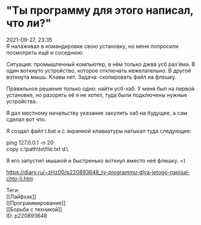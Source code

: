 "Ты программу для этого написал, что ли?"
==========================================

   
 2021-09-27, 23:35   
  Я налаживал в командировке свою установку, но меня попросили посмотреть ещё и соседнюю.   
   
 Ситуация: промышленный компьютер, в нём только джва усб раз'ёма. В один воткнуто устройство, которое отключать нежелательно. В другой воткнута мышь. Клавы нет. Задача: скопировать файл на флешку.   
   
 Правильное решение только одно: найти усб-хаб. У меня был на первой установке, но разорять её я не хотел, туда были подключены нужные устройства.   
   
 Я дал местному начальству указание закупить хаб на будущее, а сам сделал вот что.   
   
 Я создал файл t.bat и с экранной клавиатуры натыкал туда следующее:   
   
 ping 127.0.0.1 -n 20   
 copy c:\path\to\file.txt d:\   
   
 Я его запустил мышкой и быстренько воткнул вместо неё флешку. =)   
    
 <https://diary.ru/~zHz00/p220893648_ty-programmu-dlya-jetogo-napisal-chto-li.htm>   
   
 Теги:   
 [[Лайфхак]]   
 [[Программирование]]   
 [[Борьба с техникой]]   
 ID: p220893648